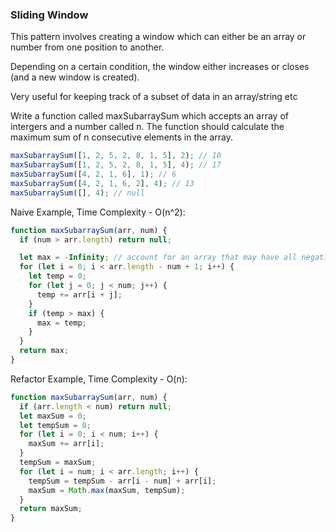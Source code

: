 ### Sliding Window

This pattern involves creating a window which can either be an array or number from one position to another.

Depending on a certain condition, the window either increases or closes (and a new window is created).

Very useful for keeping track of a subset of data in an array/string etc

Write a function called maxSubarraySum which accepts an array of intergers and a number called n. The function should calculate the maximum sum of n consecutive elements in the array.

```javascript
maxSubarraySum([1, 2, 5, 2, 8, 1, 5], 2); // 10
maxSubarraySum([1, 2, 5, 2, 8, 1, 5], 4); // 17
maxSubarraySum([4, 2, 1, 6], 1); // 6
maxSubarraySum([4, 2, 1, 6, 2], 4); // 13
maxSubarraySum([], 4); // null
```

Naive Example, Time Complexity - O(n^2):

```javascript
function maxSubarraySum(arr, num) {
  if (num > arr.length) return null;

  let max = -Infinity; // account for an array that may have all negative numbers
  for (let i = 0; i < arr.length - num + 1; i++) {
    let temp = 0;
    for (let j = 0; j < num; j++) {
      temp += arr[i + j];
    }
    if (temp > max) {
      max = temp;
    }
  }
  return max;
}
```

Refactor Example, Time Complexity - O(n):

```javascript
function maxSubarraySum(arr, num) {
  if (arr.length < num) return null;
  let maxSum = 0;
  let tempSum = 0;
  for (let i = 0; i < num; i++) {
    maxSum += arr[i];
  }
  tempSum = maxSum;
  for (let i = num; i < arr.length; i++) {
    tempSum = tempSum - arr[i - num] + arr[i];
    maxSum = Math.max(maxSum, tempSum);
  }
  return maxSum;
}
```
